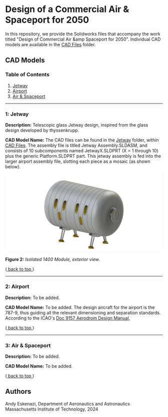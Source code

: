 # Design of a Commercial Air & Spaceport for 2050 
In this repository, we provide the Solidworks files that accompany the work titled "Design of Commercial Air &amp Spaceport for 2050". Individual CAD models are available in the [CAD Files](https://github.com/andyeske/MARTEMIS/tree/main/CAD%20Files) folder.

## CAD Models
 
### Table of Contents

1. [ Jetway ](#jetway)
2. [ Airport ](#airport)
3. [ Air & Spaceport ](#airspace)

---
<a name="jetway"></a>
### 1: Jetway

**Description:** Telescopic glass Jetway design, inspired from the glass design developed by thyssenkrupp.

**CAD Model Name:** The CAD files can be found in the [Jetway](https://github.com/andyeske/Air-and-Spaceport/tree/main/CAD%20Files/Jetway) folder, within [CAD Files](https://github.com/andyeske/MARTEMIS/tree/main/CAD%20Files). The assembly file is titled Jetway Assembly.SLDASM, and consists of 10 subcomponents named JetwayX.SLDPRT (X = 1 through 10) plus the generic Platform.SLDPRT part. This jetway assembly is fed into the larger airport assembly file, slotting each piece as a mosaic (as shown below). 

<p align="left">
<img src="https://github.com/andyeske/MARTEMIS/blob/main/Renders/1400s.JPG" width="500"> 

**Figure 2:** _Isolated 1400 Module, exterior view_.
</p>

([ back to top ](#back_to_top))

---
<a name="airport"></a>
### 2: Airport

**Description:** To be added.

**CAD Model Name:** To be added. The design aircraft for the airport is the 787-9, thus guiding all the relevant dimensioning and separation standards. According to the ICAO's [Doc 9157 Aerodrom Design Manual](https://skybrary.aero/sites/default/files/bookshelf/3090.pdf), 

([ back to top ](#back_to_top))

---
<a name="airspace"></a>
### 3: Air & Spaceport

**Description:** To be added.

**CAD Model Name:** To be added.

([ back to top ](#back_to_top))

## Authors

Andy Eskenazi, Department of Aeronautics and Astronautics <br />
Massachusetts Institute of Technology, 2024 <br />
